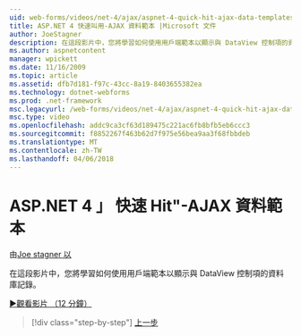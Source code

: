 ```yaml
---
uid: web-forms/videos/net-4/ajax/aspnet-4-quick-hit-ajax-data-templates
title: ASP.NET 4 快速叫用-AJAX 資料範本 |Microsoft 文件
author: JoeStagner
description: 在這段影片中，您將學習如何使用用戶端範本以顯示與 DataView 控制項的資料庫記錄。
ms.author: aspnetcontent
manager: wpickett
ms.date: 11/16/2009
ms.topic: article
ms.assetid: dfb7d181-f97c-43cc-8a19-8403655382ea
ms.technology: dotnet-webforms
ms.prod: .net-framework
msc.legacyurl: /web-forms/videos/net-4/ajax/aspnet-4-quick-hit-ajax-data-templates
msc.type: video
ms.openlocfilehash: addc9ca3cf63d189475c221ac6fb8bfb5eb6ccc3
ms.sourcegitcommit: f8852267f463b62d7f975e56bea9aa3f68fbbdeb
ms.translationtype: MT
ms.contentlocale: zh-TW
ms.lasthandoff: 04/06/2018
---
```

<a name="aspnet-4-quick-hit---ajax-data-templates"></a>ASP.NET 4 」 快速 Hit"-AJAX 資料範本
====================
由[Joe stagner 以](https://github.com/JoeStagner)

在這段影片中，您將學習如何使用用戶端範本以顯示與 DataView 控制項的資料庫記錄。 

[&#9654;觀看影片 （12 分鐘）](https://channel9.msdn.com/Blogs/ASP-NET-Site-Videos/aspnet-4-quick-hit-ajax-data-templates)

> [!div class="step-by-step"]
> [上一步](aspnet-4-quick-hit-jquery-syntax-for-microsoft-ajax.md)
